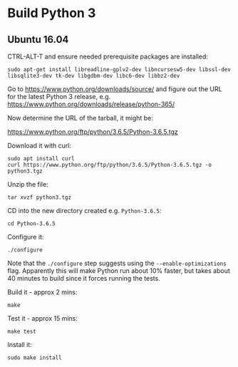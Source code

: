 # Build Python 3

## Ubuntu 16.04

CTRL-ALT-T and ensure needed prerequisite packages are installed:
```
sudo apt-get install libreadline-gplv2-dev libncursesw5-dev libssl-dev libsqlite3-dev tk-dev libgdbm-dev libc6-dev libbz2-dev
```

Go to https://www.python.org/downloads/source/ and figure out the URL for the latest
Python 3 release, e.g. https://www.python.org/downloads/release/python-365/

Now determine the URL of the tarball, it might be:

https://www.python.org/ftp/python/3.6.5/Python-3.6.5.tgz

Download it with curl:
```
sudo apt install curl
curl https://www.python.org/ftp/python/3.6.5/Python-3.6.5.tgz -o python3.tgz
```

Unzip the file:
```
tar xvzf python3.tgz
```

CD into the new directory created e.g. `Python-3.6.5`:
```
cd Python-3.6.5
```

Configure it:
```
./configure
```
Note that the `./configure` step suggests using the `--enable-optimizations` flag. Apparently this will make
Python run about 10% faster, but takes about 40 minutes to build since it forces running the tests.

Build it - approx 2 mins:
```
make
```

Test it - approx 15 mins:
```
make test
```

Install it:
```
sudo make install
```
